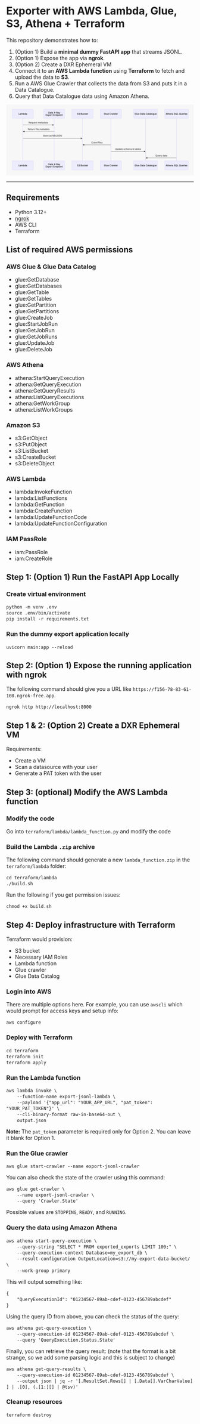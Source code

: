 # Exporter with AWS Lambda, Glue, S3, Athena + Terraform

This repository demonstrates how to:

1. (Option 1) Build a **minimal dummy FastAPI app** that streams JSONL.
2. (Option 1) Expose the app via **ngrok**.
3. (Option 2) Create a DXR Ephemeral VM
4. Connect it to an **AWS Lambda function** using **Terraform** to fetch and upload the data to **S3**.
5. Run a AWS Glue Crawler that collects the data from S3 and puts it in a Data Catalogue.
6. Query that Data Catalogue data using Amazon Athena.

![Process diagram](./process.png)

---

## Requirements

- Python 3.12+
- [ngrok](https://ngrok.com/download)
- AWS CLI
- Terraform

## List of required AWS permissions

### AWS Glue & Glue Data Catalog
- glue:GetDatabase
- glue:GetDatabases
- glue:GetTable
- glue:GetTables
- glue:GetPartition
- glue:GetPartitions
- glue:CreateJob
- glue:StartJobRun
- glue:GetJobRun
- glue:GetJobRuns
- glue:UpdateJob
- glue:DeleteJob

### AWS Athena
- athena:StartQueryExecution
- athena:GetQueryExecution
- athena:GetQueryResults
- athena:ListQueryExecutions
- athena:GetWorkGroup
- athena:ListWorkGroups

### Amazon S3
- s3:GetObject
- s3:PutObject
- s3:ListBucket 
- s3:CreateBucket
- s3:DeleteObject

### AWS Lambda
- lambda:InvokeFunction
- lambda:ListFunctions
- lambda:GetFunction
- lambda:CreateFunction
- lambda:UpdateFunctionCode
- lambda:UpdateFunctionConfiguration

### IAM PassRole
- iam:PassRole
- iam:CreateRole

## Step 1: (Option 1) Run the FastAPI App Locally

### Create virtual environment
```
python -m venv .env
source .env/bin/activate
pip install -r requirements.txt
```

### Run the dummy export application locally
```
uvicorn main:app --reload
```

## Step 2: (Option 1) Expose the running application with ngrok

The following command should give you a URL like `https://f156-78-83-61-108.ngrok-free.app`.
```
ngrok http http://localhost:8000
```

## Step 1 & 2: (Option 2) Create a DXR Ephemeral VM

Requirements:
- Create a VM
- Scan a datasource with your user
- Generate a PAT token with the user

## Step 3: (optional) Modify the AWS Lambda function

### Modify the code

Go into `terraform/lambda/lambda_function.py` and modify the code

### Build the Lambda `.zip` archive
The following command should generate a new `lambda_function.zip` in the `terraform/lambda` folder:
```
cd terraform/lambda
./build.sh
```

Run the following if you get permission issues:
```
chmod +x build.sh
```

## Step 4: Deploy infrastructure with Terraform
Terraform would provision:
- S3 bucket
- Necessary IAM Roles
- Lambda function
- Glue crawler
- Glue Data Catalog

### Login into AWS
There are multiple options here. For example, you can use `awscli` which would prompt for access keys and setup info:
```
aws configure
```

### Deploy with Terraform
```
cd terraform
terraform init
terraform apply
```

### Run the Lambda function
```
aws lambda invoke \
    --function-name export-jsonl-lambda \
    --payload '{"app_url": "YOUR_APP_URL", "pat_token": "YOUR_PAT_TOKEN"}' \
    --cli-binary-format raw-in-base64-out \
    output.json
```
**Note:** The `pat_token` parameter is required only for Option 2. You can leave it blank for Option 1.

### Run the Glue crawler
```
aws glue start-crawler --name export-jsonl-crawler
```

You can also check the state of the crawler using this command:
```
aws glue get-crawler \
    --name export-jsonl-crawler \
    --query 'Crawler.State'
```
Possible values are `STOPPING`, `READY`, and `RUNNING`.

### Query the data using Amazon Athena
```
aws athena start-query-execution \
    --query-string "SELECT * FROM exported_exports LIMIT 100;" \
    --query-execution-context Database=my_export_db \
    --result-configuration OutputLocation=s3://my-export-data-bucket/ \
    --work-group primary
```

This will output something like:
```
{
    "QueryExecutionId": "01234567-89ab-cdef-0123-456789abcdef"
}
```

Using the query ID from above, you can check the status of the query:
```
aws athena get-query-execution \
    --query-execution-id 01234567-89ab-cdef-0123-456789abcdef \
    --query 'QueryExecution.Status.State'
```

Finally, you can retrieve the query result:
(note that the format is a bit strange, so we add some parsing logic and this is subject to change)
```
aws athena get-query-results \
    --query-execution-id 01234567-89ab-cdef-0123-456789abcdef \
    --output json | jq -r '[.ResultSet.Rows[] | [.Data[].VarCharValue] ] | .[0], (.[1:][] | @tsv)'
```

### Cleanup resources
```
terraform destroy
```